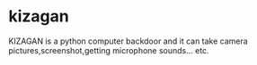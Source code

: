 # kizagan
KIZAGAN is a python computer backdoor and it can take camera pictures,screenshot,getting microphone sounds... etc.
